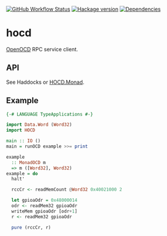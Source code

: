 [![GitHub Workflow Status](https://img.shields.io/github/actions/workflow/status/DistRap/hocd/ci.yaml?branch=main)](https://github.com/DistRap/hocd/actions/workflows/ci.yaml)
[![Hackage version](https://img.shields.io/hackage/v/hocd.svg?color=success)](https://hackage.haskell.org/package/hocd)
[![Dependencies](https://img.shields.io/hackage-deps/v/hocd?label=Dependencies)](https://packdeps.haskellers.com/feed?needle=hocd)

# hocd

[OpenOCD] RPC service client.

[OpenOCD]: https://openocd.org/

## API

See Haddocks or [HOCD.Monad].

[HOCD.Monad]: ./src/HOCD/Monad.hs

## Example

```haskell
{-# LANGUAGE TypeApplications #-}

import Data.Word (Word32)
import HOCD

main :: IO ()
main = runOCD example >>= print

example
  :: MonadOCD m
  => m ([Word32], Word32)
example = do
  halt'

  rccCr <- readMemCount @Word32 0x40021000 2

  let gpioaOdr = 0x48000014
  odr <- readMem32 gpioaOdr
  writeMem gpioaOdr [odr+1]
  r <- readMem32 gpioaOdr

  pure (rccCr, r)
```
